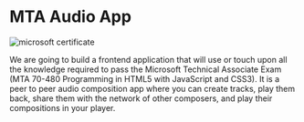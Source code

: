 # MTA Audio App

![microsoft certificate](https://di3xp7dfi3cq.cloudfront.net/pub/media/magefan_blog/w/h/what-jobs-can-you-get-with-mta-cetification.jpg)

We are going to build a frontend application that will use or touch upon all the knowledge required to pass the Microsoft Technical Associate Exam (MTA 70-480 Programming in HTML5 with JavaScript and CSS3). It is a peer to peer audio composition app where you can create tracks, play them back, share them with the network of other composers, and play their compositions in your player.
